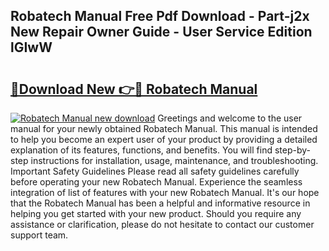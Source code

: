 ## Robatech Manual Free Pdf Download - Part-j2x New Repair Owner Guide - User Service Edition lGIwW

# <h2><a href="http://cf24604.oget.top/?id=Robatech+Manual">🔗Download New 👉🔴 Robatech Manual</a></h2>

[![Robatech Manual new download](https://i.imgur.com/5g1atiW.png)](http://cf24604.oget.top/?id=Robatech+Manual)
Greetings and welcome to the user manual for your newly obtained Robatech Manual. This manual is intended to help you become an expert user of your product by providing a detailed explanation of its features, functions, and benefits. You will find step-by-step instructions for installation, usage, maintenance, and troubleshooting. Important Safety Guidelines Please read all safety guidelines carefully before operating your new Robatech Manual. Experience the seamless integration of list of features with your new Robatech Manual. It's our hope that the Robatech Manual has been a helpful and informative resource in helping you get started with your new product. Should you require any assistance or clarification, please do not hesitate to contact our customer support team.
